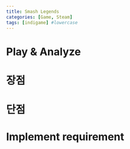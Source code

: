 ```yaml
---
title: Smash Legends
categories: [Game, Steam]
tags: [indigame] #lowercase    
---
```



# Play & Analyze 


# 장점

# 단점

# Implement requirement
